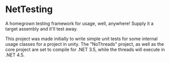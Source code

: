 NetTesting
==========

A homegrown testing framework for usage, well, anywhere! Supply it a target assembly and it'll test away.

This project was made initially to write simple unit tests for some internal usage classes for a project in unity.
The "NoThreads" project, as well as the core project are set to compile for .NET 3.5, while the threads will execute
in .NET 4.5.